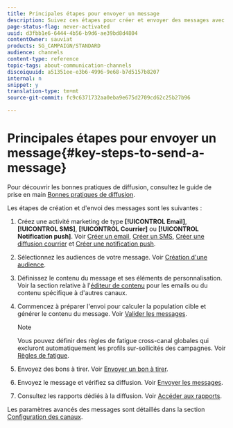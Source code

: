 ```yaml
---
title: Principales étapes pour envoyer un message
description: Suivez ces étapes pour créer et envoyer des messages avec Adobe Campaign.
page-status-flag: never-activated
uuid: d3fbb1e6-6444-4b56-b9d6-ae39bd8d4804
contentOwner: sauviat
products: SG_CAMPAIGN/STANDARD
audience: channels
content-type: reference
topic-tags: about-communication-channels
discoiquuid: a51351ee-e3b6-4996-9e68-b7d5157b8207
internal: n
snippet: y
translation-type: tm+mt
source-git-commit: fc9c6371732aa0eba9e675d2709cd62c25b27b96

---
```



# Principales étapes pour envoyer un message{#key-steps-to-send-a-message}

Pour découvrir les bonnes pratiques de diffusion, consultez le guide de prise en main [Bonnes pratiques de diffusion](https://helpx.adobe.com/campaign/kb/delivery-best-practices.html).

Les étapes de création et d'envoi des messages sont les suivantes :

1. Créez une activité marketing de type **[!UICONTROL Email]**, **[!UICONTROL SMS]**, **[!UICONTROL Courrier]** ou **[!UICONTROL Notification push]**. Voir [Créer un email](../../channels/using/creating-an-email.md), [Créer un SMS](../../channels/using/creating-an-sms-message.md), [Créer une diffusion courrier](../../channels/using/creating-the-direct-mail.md) et [Créer une notification push](../../channels/using/preparing-and-sending-a-push-notification.md).
1. Sélectionnez les audiences de votre message. Voir [Création d'une audience](../../audiences/using/creating-audiences.md).
1. Définissez le contenu du message et ses éléments de personnalisation. Voir la section relative à l'[éditeur de contenu](../../designing/using/designing-content-in-adobe-campaign.md) pour les emails ou du contenu spécifique à d'autres canaux.
1. Commencez à préparer l'envoi pour calculer la population cible et générer le contenu du message. Voir [Valider les messages](../../sending/using/preparing-the-send.md).

   >[!NOTE]
   >
   >Vous pouvez définir des règles de fatigue cross-canal globales qui excluront automatiquement les profils sur-sollicités des campagnes. Voir [Règles de fatigue](../../administration/using/fatigue-rules.md).

1. Envoyez des bons à tirer. Voir [Envoyer un bon à tirer](../../sending/using/managing-test-profiles-and-sending-proofs.md#sending-proofs).
1. Envoyez le message et vérifiez sa diffusion. Voir [Envoyer les messages](../../sending/using/confirming-the-send.md).
1. Consultez les rapports dédiés à la diffusion. Voir [Accéder aux rapports](../../reporting/using/about-dynamic-reports.md).

Les paramètres avancés des messages sont détaillés dans la section [Configuration des canaux](../../administration/using/about-channel-configuration.md).
